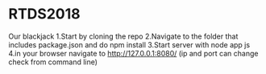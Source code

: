 # RTDS2018
Our blackjack
1.Start by cloning the repo
2.Navigate to the folder that includes package.json and do npm install
3.Start server with node app js
4.in your browser navigate to http://127.0.0.1:8080/ (ip and port can change check from command line)
